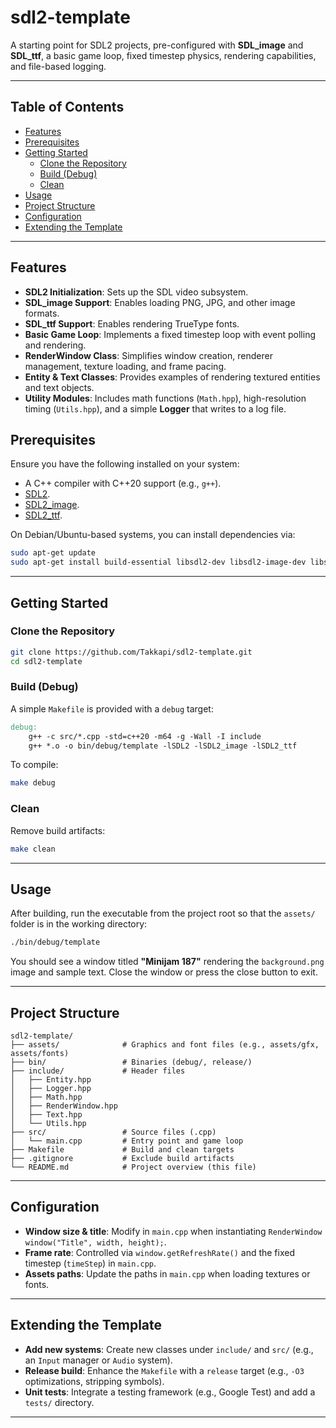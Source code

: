 # sdl2-template

A starting point for SDL2 projects, pre-configured with **SDL\_image** and **SDL\_ttf**, a basic game loop, fixed timestep physics, rendering capabilities, and file-based logging.

---

## Table of Contents

- [Features](#features)
- [Prerequisites](#prerequisites)
- [Getting Started](#getting-started)
  - [Clone the Repository](#clone-the-repository)
  - [Build (Debug)](#build-debug)
  - [Clean](#clean)
- [Usage](#usage)
- [Project Structure](#project-structure)
- [Configuration](#configuration)
- [Extending the Template](#extending-the-template)

---

## Features

- **SDL2 Initialization**: Sets up the SDL video subsystem.
- **SDL\_image Support**: Enables loading PNG, JPG, and other image formats.
- **SDL\_ttf Support**: Enables rendering TrueType fonts.
- **Basic Game Loop**: Implements a fixed timestep loop with event polling and rendering.
- **RenderWindow Class**: Simplifies window creation, renderer management, texture loading, and frame pacing.
- **Entity & Text Classes**: Provides examples of rendering textured entities and text objects.
- **Utility Modules**: Includes math functions (`Math.hpp`), high-resolution timing (`Utils.hpp`), and a simple **Logger** that writes to a log file.

## Prerequisites

Ensure you have the following installed on your system:

- A C++ compiler with C++20 support (e.g., `g++`).
- [SDL2](https://www.libsdl.org/).
- [SDL2\_image](https://www.libsdl.org/projects/SDL_image/).
- [SDL2\_ttf](https://www.libsdl.org/projects/SDL_ttf/).

On Debian/Ubuntu-based systems, you can install dependencies via:

```bash
sudo apt-get update
sudo apt-get install build-essential libsdl2-dev libsdl2-image-dev libsdl2-ttf-dev
```

---

## Getting Started

### Clone the Repository

```bash
git clone https://github.com/Takkapi/sdl2-template.git
cd sdl2-template
```

### Build (Debug)

A simple `Makefile` is provided with a `debug` target:

```makefile
debug:
	g++ -c src/*.cpp -std=c++20 -m64 -g -Wall -I include
	g++ *.o -o bin/debug/template -lSDL2 -lSDL2_image -lSDL2_ttf
```

To compile:

```bash
make debug
```

### Clean

Remove build artifacts:

```bash
make clean
```

---

## Usage

After building, run the executable from the project root so that the `assets/` folder is in the working directory:

```bash
./bin/debug/template
```

You should see a window titled **"Minijam 187"** rendering the `background.png` image and sample text. Close the window or press the close button to exit.

---

## Project Structure

```
sdl2-template/
├── assets/              # Graphics and font files (e.g., assets/gfx, assets/fonts)
├── bin/                 # Binaries (debug/, release/)
├── include/             # Header files
│   ├── Entity.hpp
│   ├── Logger.hpp
│   ├── Math.hpp
│   ├── RenderWindow.hpp
│   ├── Text.hpp
│   └── Utils.hpp
├── src/                 # Source files (.cpp)
│   └── main.cpp         # Entry point and game loop
├── Makefile             # Build and clean targets
├── .gitignore           # Exclude build artifacts
└── README.md            # Project overview (this file)
```

---

## Configuration

- **Window size & title**: Modify in `main.cpp` when instantiating `RenderWindow window("Title", width, height);`.
- **Frame rate**: Controlled via `window.getRefreshRate()` and the fixed timestep (`timeStep`) in `main.cpp`.
- **Assets paths**: Update the paths in `main.cpp` when loading textures or fonts.

---

## Extending the Template

- **Add new systems**: Create new classes under `include/` and `src/` (e.g., an `Input` manager or `Audio` system).
- **Release build**: Enhance the `Makefile` with a `release` target (e.g., `-O3` optimizations, stripping symbols).
- **Unit tests**: Integrate a testing framework (e.g., Google Test) and add a `tests/` directory.

---

